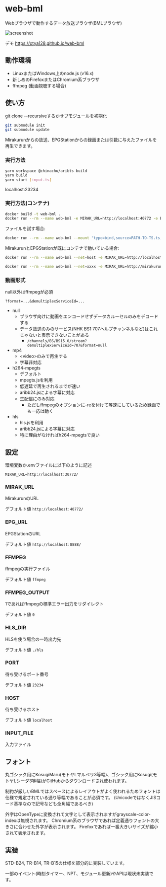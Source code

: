 # web-bml

Webブラウザで動作するデータ放送ブラウザ(BMLブラウザ)

![screenshot](https://user-images.githubusercontent.com/4075988/159119988-d57b4d1b-6940-45d5-8d54-87acb2f75781.png)

デモ https://otya128.github.io/web-bml

## 動作環境

* LinuxまたはWindows上のnode.js (v16.x)
* 新しめのFirefoxまたはChromium系ブラウザ
* ffmpeg (動画視聴する場合)

## 使い方

git clone --recursiveするかサブモジュールを初期化

```sh
git submodule init
git submodule update
```

Mirakurunからの放送、EPGStationからの録画または引数に与えたファイルを再生できます。

### 実行方法

```sh
yarn workspace @chinachu/aribts build
yarn build
yarn start [input.ts]
```

localhost:23234

### 実行方法(コンテナ)

```sh
docker build -t web-bml .
docker run --rm --name web-bml -e MIRAK_URL=http://localhost:40772 -e EPG_URL=http://localhost:8888 -p 23234:23234 web-bml
```

ファイルを試す場合:
```sh
docker run --rm --name web-bml --mount "type=bind,source=PATH-TO-TS.ts,target=/app/input.ts,readonly" -e INPUT_FILE=input.ts -p 23234:23234 web-bml
```

MirakurunとEPGStationが既にコンテナで動いている場合:

```sh
docker run --rm --name web-bml --net=host -e MIRAK_URL=http://localhost:40772 -e EPG_URL=http://localhost:8888 web-bml
```

```sh
docker run --rm --name web-bml --net=xxxx -e MIRAK_URL=http://mirakurun:40772 -e EPG_URL=http://epgstation:8888 -p 23234:23234 web-bml
```


### 動画形式

null以外はffmpegが必須

`?format=...&demultiplexServiceId=...`

* null
    * ブラウザ向けに動画をエンコードせずデータカルーセルのみをデコードする
    * データ放送のみのサービス(NHK BS1 707ヘルプチャンネルなど)はこれじゃないと表示できないことがある
        * `/channels/BS/BS15_0/stream?demultiplexServiceId=707&format=null`
* mp4
    * &lt;video&gt;のみで再生する
    * 字幕非対応
* h264-mpegts
    * デフォルト
    * mpegts.jsを利用
    * 低遅延で再生されるまでが速い
    * aribb24.jsによる字幕に対応
    * 生配信にのみ対応
        * ただしffmpegのオプションに-reを付けて等速にしているため録画でも一応は動く
* hls
    * hls.jsを利用
    * aribb24.jsによる字幕に対応
    * 特に理由がなければh264-mpegtsで良い

## 設定

環境変数か.envファイルに以下のように記述

```
MIRAK_URL=http://localhost:30772/
```

### MIRAK_URL

MirakurunのURL

デフォルト値 `http://localhost:40772/`

### EPG_URL

EPGStationのURL

デフォルト値 `http://localhost:8888/`

### FFMPEG

ffmpegの実行ファイル

デフォルト値 `ffmpeg`

### FFMPEG_OUTPUT

1であればffmpegの標準エラー出力をリダイレクト

デフォルト値 `0`

### HLS_DIR

HLSを使う場合の一時出力先

デフォルト値 `./hls`

### PORT

待ち受けるポート番号

デフォルト値 `23234`

### HOST

待ち受けるホスト

デフォルト値 `localhost`

### INPUT_FILE

入力ファイル

## フォント

丸ゴシック用にKosugiMaru(モトヤLマルベリ3等幅)、ゴシック用にKosugi(モトヤLシーダ3等幅)がGitHubからダウンロードされ使われます。

制約が厳しいBMLではスペースによるレイアウトがよく使われるためフォントは仕様で規定されている通り等幅であることが必須です。 (UnicodeではなくJISコード基準なので記号なども全角幅であるべき)

外字はOpenTypeに変換されて文字として表示されますがgrayscale-color-indexは無視されます。
Chromium系のブラウザであれば定義通りフォントの大きさに合わせた外字が表示されます。
Firefoxであれば一番大きいサイズが縮小されて表示されます。

## 実装

STD-B24, TR-B14, TR-B15の仕様を部分的に実装しています。

一部のイベント(時刻タイマー、NPT、モジュール更新)やAPIは現状未実装です。
